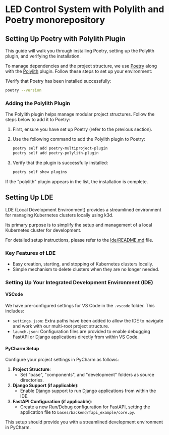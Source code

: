 # LED Control System with Polylith and Poetry monorepository

## Setting Up Poetry with Polylith Plugin

This guide will walk you through installing Poetry, setting up the Polylith plugin, and verifying the installation.

To manage dependencies and the project structure, we use [Poetry](https://python-poetry.org/) along with the [Polylith](https://polylith.gitbook.io/polylith/) plugin. Follow these steps to set up your environment:


1Verify that Poetry has been installed successfully:
   ```bash
   poetry --version
   ```

### Adding the Polylith Plugin

The Polylith plugin helps manage modular project structures. Follow the steps below to add it to Poetry:

1. First, ensure you have set up Poetry (refer to the previous section).

2. Use the following command to add the Polylith plugin to Poetry:
   ```bash
   poetry self add poetry-multiproject-plugin
   poetry self add poetry-polylith-plugin
   ```

3. Verify that the plugin is successfully installed:
   ```bash
   poetry self show plugins
   ```

If the "polylith" plugin appears in the list, the installation is complete.


## Setting Up LDE

LDE (Local Development Environment) provides a streamlined environment for managing Kubernetes clusters locally using k3d.

Its primary purpose is to simplify the setup and management of a local Kubernetes cluster for development.

For detailed setup instructions, please refer to the [lde/README.md](lde/README.md) file.

### Key Features of LDE

- Easy creation, starting, and stopping of Kubernetes clusters locally.
- Simple mechanism to delete clusters when they are no longer needed.

### Setting Up Your Integrated Development Environment (IDE)
#### VSCode
We have pre-configured settings for VS Code in the `.vscode` folder. This includes:
*   `settings.json`: Extra paths have been added to allow the IDE to navigate and work with our multi-root project structure.
*   `launch.json`: Configuration files are provided to enable debugging FastAPI or Django applications directly from within VS Code.

#### PyCharm Setup
Configure your project settings in PyCharm as follows:

1. **Project Structure**:
	* Set "base", "components", and "development" folders as source directories.
2. **Django Support (if applicable)**:
	* Enable Django support to run Django applications from within the IDE.
3. **FastAPI Configuration (if applicable)**:
	* Create a new Run/Debug configuration for FastAPI, setting the application file to `bases/backend/fapi_example/core.py`.

This setup should provide you with a streamlined development environment in PyCharm.
